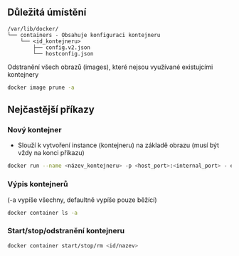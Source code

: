 ## Důležitá úmístění
```
/var/lib/docker/
└── containers - Obsahuje konfiguraci kontejneru
    └── <id_kontejneru>
        ├── config.v2.json
        └── hostconfig.json
```

Odstranění všech obrazů (images), které nejsou využívané existujcími kontejnery
```bash
docker image prune -a
```
## Nejčastější příkazy

### Nový kontejner
- Slouží k vytvoření instance (kontejneru) na základě obrazu (musí být vždy na konci příkazu)
```bash
docker run --name <název_kontejneru> -p <host_port>:<internal_port> - e '<JMÉNO PROMĚNNÉ>=<HODNOTA>' -v [<CESTA>:]/data/[:OPTIONS] --restart always bitwardenrs/server:latest
```

### Výpis kontejnerů
(-a vypíše všechny, defaultně vypíše pouze běžící)
```bash
docker container ls -a
```

### Start/stop/odstranění kontejneru
```bash
docker container start/stop/rm <id/nazev>
```
